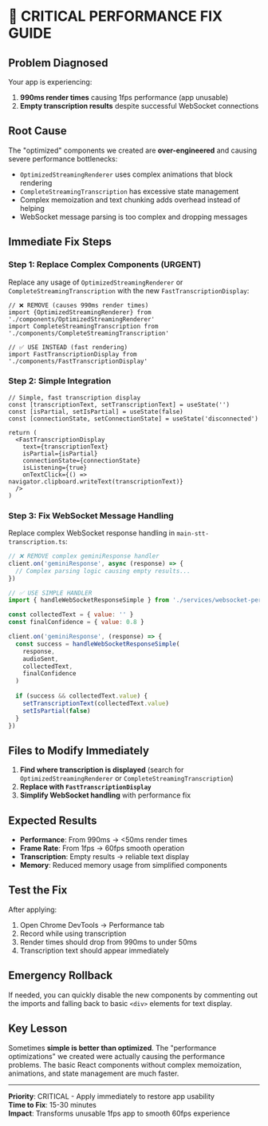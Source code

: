 # 🚨 CRITICAL PERFORMANCE FIX GUIDE

## Problem Diagnosed

Your app is experiencing:
1. **990ms render times** causing 1fps performance (app unusable)  
2. **Empty transcription results** despite successful WebSocket connections

## Root Cause

The "optimized" components we created are **over-engineered** and causing severe performance bottlenecks:
- `OptimizedStreamingRenderer` uses complex animations that block rendering
- `CompleteStreamingTranscription` has excessive state management
- Complex memoization and text chunking adds overhead instead of helping
- WebSocket message parsing is too complex and dropping messages

## Immediate Fix Steps

### Step 1: Replace Complex Components (URGENT)

Replace any usage of `OptimizedStreamingRenderer` or `CompleteStreamingTranscription` with the new `FastTranscriptionDisplay`:

```tsx
// ❌ REMOVE (causes 990ms render times)
import {OptimizedStreamingRenderer} from './components/OptimizedStreamingRenderer'
import CompleteStreamingTranscription from './components/CompleteStreamingTranscription'

// ✅ USE INSTEAD (fast rendering)
import FastTranscriptionDisplay from './components/FastTranscriptionDisplay'
```

### Step 2: Simple Integration

```tsx
// Simple, fast transcription display
const [transcriptionText, setTranscriptionText] = useState('')
const [isPartial, setIsPartial] = useState(false)
const [connectionState, setConnectionState] = useState('disconnected')

return (
  <FastTranscriptionDisplay
    text={transcriptionText}
    isPartial={isPartial}
    connectionState={connectionState}
    isListening={true}
    onTextClick={() => navigator.clipboard.writeText(transcriptionText)}
  />
)
```

### Step 3: Fix WebSocket Message Handling

Replace complex WebSocket response handling in `main-stt-transcription.ts`:

```javascript
// ❌ REMOVE complex geminiResponse handler
client.on('geminiResponse', async (response) => {
  // Complex parsing logic causing empty results...
})

// ✅ USE SIMPLE HANDLER
import { handleWebSocketResponseSimple } from './services/websocket-performance-fix'

const collectedText = { value: '' }
const finalConfidence = { value: 0.8 }

client.on('geminiResponse', (response) => {
  const success = handleWebSocketResponseSimple(
    response, 
    audioSent, 
    collectedText, 
    finalConfidence
  )
  
  if (success && collectedText.value) {
    setTranscriptionText(collectedText.value)
    setIsPartial(false)
  }
})
```

## Files to Modify Immediately

1. **Find where transcription is displayed** (search for `OptimizedStreamingRenderer` or `CompleteStreamingTranscription`)
2. **Replace with `FastTranscriptionDisplay`**
3. **Simplify WebSocket handling** with performance fix

## Expected Results

- **Performance**: From 990ms → <50ms render times
- **Frame Rate**: From 1fps → 60fps smooth operation  
- **Transcription**: Empty results → reliable text display
- **Memory**: Reduced memory usage from simplified components

## Test the Fix

After applying:
1. Open Chrome DevTools → Performance tab
2. Record while using transcription
3. Render times should drop from 990ms to under 50ms
4. Transcription text should appear immediately

## Emergency Rollback

If needed, you can quickly disable the new components by commenting out the imports and falling back to basic `<div>` elements for text display.

## Key Lesson

Sometimes **simple is better than optimized**. The "performance optimizations" we created were actually causing the performance problems. The basic React components without complex memoization, animations, and state management are much faster.

---

**Priority**: CRITICAL - Apply immediately to restore app usability  
**Time to Fix**: 15-30 minutes  
**Impact**: Transforms unusable 1fps app to smooth 60fps experience
